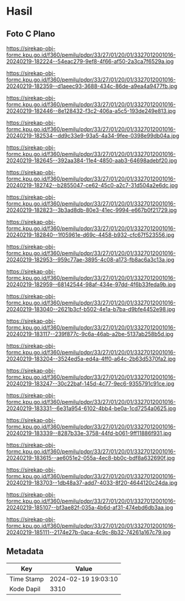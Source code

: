 # Hasil

## Foto C Plano

https://sirekap-obj-formc.kpu.go.id/f360/pemilu/pdpr/33/27/01/20/01/3327012001016-20240219-182224--54eac279-9ef8-4f66-af50-2a3ca7f6529a.jpg

https://sirekap-obj-formc.kpu.go.id/f360/pemilu/pdpr/33/27/01/20/01/3327012001016-20240219-182359--d1aeec93-3688-434c-86de-a9ea4a9477fb.jpg

https://sirekap-obj-formc.kpu.go.id/f360/pemilu/pdpr/33/27/01/20/01/3327012001016-20240219-182446--8e128432-f3c2-406a-a5c5-193de249e813.jpg

https://sirekap-obj-formc.kpu.go.id/f360/pemilu/pdpr/33/27/01/20/01/3327012001016-20240219-182534--dd9c33e9-93a5-4a34-9fee-0398e99db04a.jpg

https://sirekap-obj-formc.kpu.go.id/f360/pemilu/pdpr/33/27/01/20/01/3327012001016-20240219-182645--392aa384-11e4-4850-aab3-64698adebf20.jpg

https://sirekap-obj-formc.kpu.go.id/f360/pemilu/pdpr/33/27/01/20/01/3327012001016-20240219-182742--b2855047-ce62-45c0-a2c7-31d504a2e6dc.jpg

https://sirekap-obj-formc.kpu.go.id/f360/pemilu/pdpr/33/27/01/20/01/3327012001016-20240219-182823--3b3ad8db-80e3-41ec-9994-e667b0f21729.jpg

https://sirekap-obj-formc.kpu.go.id/f360/pemilu/pdpr/33/27/01/20/01/3327012001016-20240219-182840--1f05961e-d69c-4458-b932-cfc67f523556.jpg

https://sirekap-obj-formc.kpu.go.id/f360/pemilu/pdpr/33/27/01/20/01/3327012001016-20240219-182953--959c77ae-3895-4c08-a173-fb8ac6a3c13a.jpg

https://sirekap-obj-formc.kpu.go.id/f360/pemilu/pdpr/33/27/01/20/01/3327012001016-20240219-182959--68142544-98af-434e-97dd-4f6b33feda9b.jpg

https://sirekap-obj-formc.kpu.go.id/f360/pemilu/pdpr/33/27/01/20/01/3327012001016-20240219-183040--2621b3cf-b502-4e1a-b7ba-d9bfe4452e98.jpg

https://sirekap-obj-formc.kpu.go.id/f360/pemilu/pdpr/33/27/01/20/01/3327012001016-20240219-183117--239f877c-9c6a-46ab-a2be-5137ab258b5d.jpg

https://sirekap-obj-formc.kpu.go.id/f360/pemilu/pdpr/33/27/01/20/01/3327012001016-20240219-183204--3524ed5a-ed4a-4ff0-a64c-2b63d5370fa2.jpg

https://sirekap-obj-formc.kpu.go.id/f360/pemilu/pdpr/33/27/01/20/01/3327012001016-20240219-183247--30c22baf-145d-4c77-9ec6-9355791c91ce.jpg

https://sirekap-obj-formc.kpu.go.id/f360/pemilu/pdpr/33/27/01/20/01/3327012001016-20240219-183331--6e31a954-6102-4bb4-be0a-1cd7254a0625.jpg

https://sirekap-obj-formc.kpu.go.id/f360/pemilu/pdpr/33/27/01/20/01/3327012001016-20240219-183339--8287b33e-3758-44fd-b061-9ff11886f931.jpg

https://sirekap-obj-formc.kpu.go.id/f360/pemilu/pdpr/33/27/01/20/01/3327012001016-20240219-183615--ae6051e2-055a-4ec8-bb0c-bdf8a632690f.jpg

https://sirekap-obj-formc.kpu.go.id/f360/pemilu/pdpr/33/27/01/20/01/3327012001016-20240219-183703--1db48a37-add7-4033-8f20-4644120c24da.jpg

https://sirekap-obj-formc.kpu.go.id/f360/pemilu/pdpr/33/27/01/20/01/3327012001016-20240219-185107--bf3ae82f-035a-4b6d-af31-474ebd6db3aa.jpg

https://sirekap-obj-formc.kpu.go.id/f360/pemilu/pdpr/33/27/01/20/01/3327012001016-20240219-185111--2174e27b-0aca-4c9c-8b32-74261a167c79.jpg


## Metadata

| Key        | Value               |
| ---------- | ------------------- |
| Time Stamp | 2024-02-19 19:03:10 |
| Kode Dapil | 3310                |



